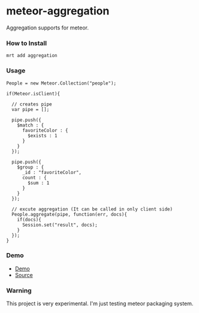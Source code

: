 meteor-aggregation
==================
Aggregation supports for meteor.

### How to Install

    mrt add aggregation
    
### Usage

    People = new Meteor.Collection("people");
    
    if(Meteor.isClient){
    
      // creates pipe
      var pipe = [];
      
      pipe.push({
        $match : {
          favoriteColor : {
            $exists : 1
          }
        }
      });
      
      pipe.push({
        $group : {
          _id : "favoriteColor",
          count : {
            $sum : 1
          }
        }
      });
    
      // excute aggregation (It can be called in only client side)
      People.aggregate(pipe, function(err, docs){
        if(docs){
          Session.set("result", docs);
        }
      });
    }

### Demo

* [Demo](http://aggr-example.meteor.com)
* [Source](https://github.com/jeeeyul/meteor-aggregation/tree/master/example)
### Warning

This project is very experimental. I'm just testing meteor packaging system.
